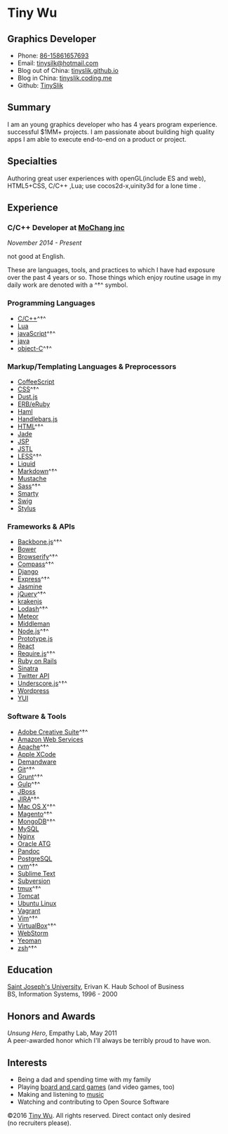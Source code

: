 Tiny Wu
=============

Graphics Developer
-----------------------

- Phone: [86-15861657693](tel://86-15861657693)
- Email: <tinysilk@hotmail.com>
- Blog out of China: [tinyslik.github.io](http://tinyslik.github.io)
- Blog in China: [tinyslik.coding.me](http://tinyslik.coding.me)
- Github: [TinySlik](http://github.com/TinySlik)


Summary
-------

I am an young graphics developer who has 4 years program experience.
successful $1MM+ projects. I am passionate about building high quality apps 
I am able to execute end-to-end on a product or project.


Specialties
-----------

Authoring great user experiences with openGL(include ES and web), HTML5+CSS, C/C++ ,Lua;
use cocos2d-x,uinity3d for a lone time .

Experience
----------

### **C/C++ Developer** at [MoChang inc](https://www.mochang.net/)

*November 2014 - Present*

not good at English.


These are languages, tools, and practices to which I have had exposure over the
past 4 years or so. Those things which enjoy routine usage in my daily work are
denoted with a ^†^ symbol.

### Programming Languages

- [C/C++](http://developer.mozilla.org/en/JavaScript)^†^
- [Lua](http://php.net)
- [javaScript](http://ruby-lang.org)^†^
- [java](http://ruby-lang.org)
- [object-C](http://developer.mozilla.org/en/JavaScript)^†^
### Markup/Templating Languages & Preprocessors

- [CoffeeScript](http://coffeescript.org)
- [CSS](http://www.w3.org/Style/CSS/Overview.en.html)^†^
- [Dust.js](http://linkedin.github.io/dustjs)
- [ERB/eRuby](http://en.wikipedia.org/wiki/ERuby)
- [Haml](http://haml.info)
- [Handlebars.js](http://handlebarsjs.com)
- [HTML](http://developers.whatwg.org)^†^
- [Jade](http://jade-lang.com)
- [JSP](http://www.oracle.com/technetwork/java/javaee/jsp)
- [JSTL](http://docs.oracle.com/javaee/5/tutorial/doc/bnakc.html)
- [LESS](http://lesscss.org)^†^
- [Liquid](http://liquidmarkup.org)
- [Markdown](http://daringfireball.net/projects/markdown)^†^
- [Mustache](http://mustache.github.io)
- [Sass](http://sass-lang.com)^†^
- [Smarty](http://smarty.net)
- [Swig](http://paularmstrong.github.io/swig)
- [Stylus](http://learnboost.github.io/stylus)

### Frameworks & APIs

- [Backbone.js](http://backbonejs.org)^†^
- [Bower](http://bower.io)
- [Browserify](http://browserify.org)^†^
- [Compass](http://compass-style.org)^†^
- [Django](http://www.djangoproject.com)
- [Express](http://expressjs.com)^†^
- [Jasmine](http://jasmine.github.io)
- [jQuery](http://jquery.com)^†^
- [krakenjs](http://krakenjs.com)
- [Lodash](http://lodash.com)^†^
- [Meteor](http://meteor.com)
- [Middleman](http://middlemanapp.com)
- [Node.js](http://nodejs.org)^†^
- [Prototype.js](http://prototypejs.org)
- [React](http://facebook.github.io/react)
- [Require.js](http://requirejs.org)^†^
- [Ruby on Rails](http://rubyonrails.org)
- [Sinatra](http://sinatrarb.com)
- [Twitter API](http://dev.twitter.com)
- [Underscore.js](http://underscorejs.org)^†^
- [Wordpress](http://wordpress.org)
- [YUI](http://developer.yahoo.com/yui)

### Software & Tools

- [Adobe Creative Suite](http://www.adobe.com/products/creativesuite.html)^†^
- [Amazon Web Services](http://aws.amazon.com)
- [Apache](http://apache.org)^†^
- [Apple XCode](http://developer.apple.com)
- [Demandware](http://demandware.com)
- [Git](http://git-scm.com)^†^
- [Grunt](http://gruntjs.com)^†^
- [Gulp](http://gulpjs.com)^†^
- [JBoss](http://jboss.org)
- [JIRA](http://atlassian.com/software/jira)^†^
- [Mac OS X](http://apple.com/macosx)^†^
- [Magento](http://magento.com)^†^
- [MongoDB](http://mongodb.org)^†^
- [MySQL](http://mysql.com)
- [Nginx](http://wiki.nginx.org)
- [Oracle ATG](http://www.oracle.com/us/products/applications/web-commerce/atg)
- [Pandoc](http://johnmacfarlane.net/pandoc)
- [PostgreSQL](http://postgresql.org)
- [rvm](http://rvm.beginrescueend.com)^†^
- [Sublime Text](http://www.sublimetext.com)
- [Subversion](http://svn.apache.org)
- [tmux](http://tmux.sourceforge.net)^†^
- [Tomcat](http://tomcat.apache.com)
- [Ubuntu Linux](http://ubuntu.com)
- [Vagrant](http://vagrantup.com)
- [Vim](http://www.vim.org)^†^
- [VirtualBox](http://virtualbox.org)^†^
- [WebStorm](http://jetbrains.com/webstorm)
- [Yeoman](http://yeoman.io)
- [zsh](http://www.zsh.org)^†^

Education
---------

[Saint Joseph's University](http://sju.edu), Erivan K. Haub School of Business    
BS, Information Systems, 1996 - 2000

Honors and Awards
-----------------

*Unsung Hero*, Empathy Lab, May 2011    
A peer-awarded honor which I'll always be terribly proud to have won.

Interests
---------

- Being a dad and spending time with my family
- Playing [board and card games](http://boardgamegeek.com/user/smtudor) (and video games, too)
- Making and listening to [music](http://www.rdio.com/people/smtudor)
- Watching and contributing to Open Source Software

©2016 [Tiny Wu](http://tinyslik.github.io/resume). All rights reserved. Direct contact only desired (no&nbsp;recruiters&nbsp;please).
